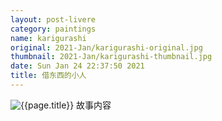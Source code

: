 ```yaml
---
layout: post-livere
category: paintings
name: karigurashi
original: 2021-Jan/karigurashi-original.jpg
thumbnail: 2021-Jan/karigurashi-thumbnail.jpg
date: Sun Jan 24 22:37:50 2021
title: 借东西的小人
---
```


![{{page.title}}](/gallery/{{page.category}}/{{page.original}})
故事内容
